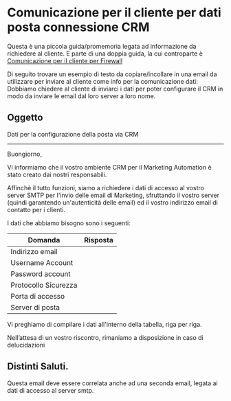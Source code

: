 # Comunicazione per il cliente per dati posta connessione CRM

Questa è una piccola guida/promemoria legata ad informazione da richiedere al cliente.
E parte di una doppia guida, la cui controparte è 
[Comunicazione per il cliente per Firewall](https://wiki.sigesgroup.it/?q=content/comunicazione-il-cliente-apertura-porte-firewall)

Di seguito trovare un esempio di testo da copiare/incollare in una email da utilizzare per inviare al cliente come info per la comunicazione dati:
Dobbiamo chiedere al cliente di inviarci i dati per poter configurare il CRM in modo da inviare le email dal loro server a loro nome.

## Oggetto
Dati per la configurazione della posta via CRM

-----
Buongiorno,

Vi informiamo che il vostro ambiente CRM per il Marketing Automation è stato creato dai nostri responsabili.

Affinchè il tutto funzioni, siamo a richiedere i dati di accesso al vostro server SMTP per l'invio delle email di Marketing, sfruttando il vostro server (quindi garantendo un'autenticità delle email) ed il vostro indirizzo email di contatto per i clienti. 

I dati che abbiamo bisogno sono i seguenti:

|Domanda                |Risposta           |
|---------------------  |-------------------|
|Indirizzo email        |                   |
|Username Account       |                   |
|Password account       |                   |
|Protocollo Sicurezza   |                   |
|Porta di accesso       |                   |
|Server di posta        |                   |

Vi preghiamo di compilare i dati all'interno della tabella, riga per riga.

Nell’attesa di un vostro riscontro, rimaniamo a disposizione in caso di delucidazioni

Distinti Saluti.
-----

Questa email deve essere correlata anche ad una seconda email, legata ai dati di accesso al server smtp.
